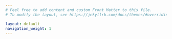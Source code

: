```yaml
---
# Feel free to add content and custom Front Matter to this file.
# To modify the layout, see https://jekyllrb.com/docs/themes/#overriding-theme-defaults

layout: default
navigation_weight: 1
---
```

